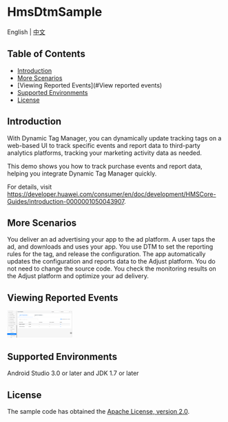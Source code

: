 # HmsDtmSample

English | [中文](https://github.com/HMS-Core/hms-dtm-demo-android-studio/blob/master/README_ZH.md)


## Table of Contents

 * [Introduction](#Introduction)
 * [More Scenarios ](#More-senarios )
 * [Viewing Reported Events](#View reported events)
 * [Supported Environments](#supported-environments)
 * [License](#license)


## Introduction
With Dynamic Tag Manager, you can dynamically update tracking tags on a web-based UI to track specific events and report data to third-party analytics platforms, tracking your marketing activity data as needed.

This demo shows you how to track purchase events and report data, helping you integrate Dynamic Tag Manager quickly. 

For details, visit https://developer.huawei.com/consumer/en/doc/development/HMSCore-Guides/introduction-0000001050043907.

## More Scenarios
You deliver an ad advertising your app to the ad platform.
A user taps the ad, and downloads and uses your app.
You use DTM to set the reporting rules for the tag, and release the configuration.
The app automatically updates the configuration and reports data to the Adjust platform. You do not need to change the source code.
You check the monitoring results on the Adjust platform and optimize your ad delivery.


## Viewing Reported Events
   <img src="result_1.png" width = 30% height = 30%>
   
## Supported Environments
Android Studio 3.0 or later and JDK 1.7 or later

## License
The sample code has obtained the [Apache License, version 2.0](http://www.apache.org/licenses/LICENSE-2.0).
